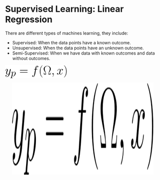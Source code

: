 # Supervised Learning: Linear Regression

There are different types of machines learning, they include:
- Supervised: When the data points have a known outcome.
- Unsupervised: When the data points have an unknown outcome.
- Semi-Supervised: When we have data with known outcomes and data without outcomes.

<img src = '/Pics/w112.png' width='200' align="center">

<p align="center">
  <img width="460" height="300" src= "/Pics/w112.png">
</p>
